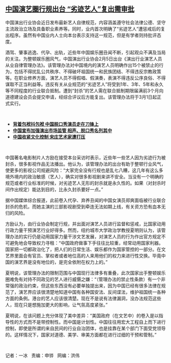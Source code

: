 <!--1612558995000-->
[中国演艺圈行规出台    “劣迹艺人”复出需审批](https://www.rfa.org/mandarin/yataibaodao/kejiaowen/bx-02052021133254.html)
------

<p></p><p>中国演出行业协会近日发布最新艺人自律规范，内容涵盖遵守社会法律公德、坚守主流政治立场及具备职业素养等。同时，业内首次明确了“劣迹艺人”遭惩戒后的复出程序。虽然有中国业内人士向本台表示支持这一规范，但是有学者则持批评态度。</p><p>酒驾、肇事逃逸、代孕、出轨，近些年中国娱乐圈丑闻不断，引起观众不满及当局的关注。为整顿娱乐圈风气，中国演出行业协会2月5日出台《演出行业演艺人员从业自律管理办法》。该管理办法对中国境内的演艺人员明确作出15个被禁止的行为，包括不得扰乱公共秩序、不得破坏祖国统一和民族团结、不得违反宗教政策等。在职业修养方面，演艺人员不得假唱、假演奏，表演不得违反公序良俗、不得谋取不正当利益等。违反有关从业规范的“劣迹艺人”将受到1年、3年、5年和永久等不同程度的行业联合抵制。遭到“封杀”的艺人需在联合抵制期限届满前3个月向道德建设会员会提交申请，经综合评议后方能复出。该管理办法将于3月1日起正式实行。</p><p><br/></p><ul><li><strong><a href="https://www.rfa.org/mandarin/yataibaodao/meiti/rc-09292020152144.html">背着包袱抖包袱 中国脱口秀演员走在刀锋上</a></strong></li><li><strong><a href="https://www.rfa.org/mandarin/Xinwen/5-09172020104259.html">中国宣布加强演出市场监管 相声、脱口秀名列其中</a></strong></li><li><strong><a href="https://www.rfa.org/mandarin/yataibaodao/renquanfazhi/hj-01292019095224.html">中国收紧文化控制 宋庄艺术家遭打压</a></strong></li></ul><p><br/></p><p>中国著名电影制片人方励在接受本台采访时表示，近些年一些艺人因为劣迹行为被封杀，很多影视作品无法播出。他认为，该管理办法的出台有助于整顿行业风气，使更多的影视公司规避风险：“大家完全没有行规也是乱七八糟，这几年有这么多境外境内的政治敏感（艺人），确实对很多影视剧来讲不安全。当没有一个明确的规范或者行业标准的时候，对劣迹艺人无形的封杀就是永久性的。如果（对封杀时间作出规定）能达到目的，比永久封杀要好一点。”</p><p>据中国媒体综合报道，此前卷入代孕、弃养丑闻的中国女演员郑爽面临被行业联合封杀的危机，而她主演的三部影视剧受到牵连无法如期上线，有关资方恐有血本无归的风险。</p><p>方励认为，由行业协会制定行规，并出面对演艺人员进行监督和惩戒，比国家动用行政力量干预演艺行业好得多。然而，纽约城市大学政治学教授夏明则认为，该管理办法的实行仍是动用国家力量干涉文艺发展，对演艺人员的行为作出官方规定不可避免地会导致权力寻租：“中国政府做事下手往往比较重，经常动用国家利器。国家把一切都政治化了，把人们的日常生活、娱乐都作为国家管控的一部分。在文艺界里面会有官员、掌权者或者地位高的人来用他们的权力来进行性交换。毕竟中国的演艺界是没有地位的，是完全依附在权力上的。”</p><p>夏明说，该管理办法的限制范围与中国现行法律多有重叠，此次国家出手整顿娱乐圈难免有对持不同政见的艺人进行威慑之嫌：“（管理办法的禁止性条款）有一个非常强的政治约束，但这些东西没有必要单独提出来，因为中国已经有很多法律在规范了，演艺界应该很清楚地知道中国有各种国安法、反间谍法，维护祖国统一各种方面的条例。港台的艺人应该很清楚。现在不是说有法律漏洞，没办法规范这些人，现在只是想施加更大的影响，让气氛高度紧张。”</p><p>夏明说，在该问题上充分体现了美中差异：“美国政府（在文艺中）的卷入是以指导性的方式而不是带控制性。而中国是计划性。中国往往用宏大工程自上而下进行控制，即使是所谓的来自民间的行业自治团体，也是挂靠在某个部门下面受党领导的。这样情况下，国家对道德、美学、审美方面都在进行过细的干预和管制。”</p><p><br/></p><p>记者：一冰   责编：申铧   网编：洪伟</p>
